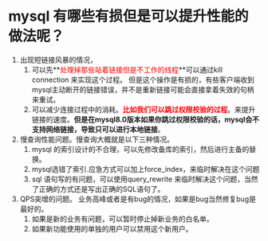 # mysql  有哪些有损但是可以提升性能的做法呢？

1. 出现短链接风暴的情况，
   1. 可以先**<font color='red'>处理掉那些站着链接但是不工作的线程</font>**可以通过kill connection 来实现这个过程。 但是这个操作是有损的，有些客户端收到mysql主动断开的链接错误，并不是重新链接可能会直接拿着失效的句柄来重试。
   2. 可以减少连接过程中的消耗。**<font color='red'>比如我们可以跳过权限校验的过程</font>**。来提升链接的速度。**但是在mysql8.0版本如果你跳过权限校验的话，mysql会不支持网络链接，导致只可以进行本地链接**。
2. 慢查询性能问题。慢查询大概就是以下三种情况。
   1. mysql 的索引设计的不合理，可以先修改备库的索引，然后进行主备的替换。
   2. mysql选错了索引.应急方式可以加上force_index，来临时解决在这个问题 
   3. sql 语句写的有问题，可以使用query_rewrite 来临时解决这个问题，当然了正确的方式还是写出正确的SQL语句了。
3. QPS突增的问题。 业务高峰或者是有bug的情况，如果是bug当然修复bug是最好的。 
   1. 如果是新的业务有问题，可以暂时停止掉新业务的白名单。
   2. 如果新功能使用的单独的用户可以禁用这个新用户。 